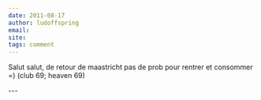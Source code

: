 ```yaml
---
date: 2011-08-17
author: ludoffspring
email: 
site: 
tags: comment
---
```


<p>Salut salut, de retour de maastricht pas de prob pour rentrer et consommer =) (club 69; heaven 69)</p>
---